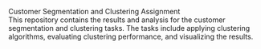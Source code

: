 Customer Segmentation and Clustering Assignment  
This repository contains the results and analysis for the customer segmentation and clustering tasks. The tasks include applying clustering algorithms, evaluating clustering performance, and visualizing the results.

